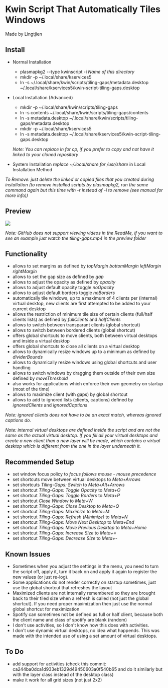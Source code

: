 # Kwin Script That Automatically Tiles Windows
Made by Lingtjien

## Install

- Normal Installation
	- plasmapkg2 --type kwinscript -i *Name of this directory*
	- mkdir -p ~/.local/share/kservices5
	- ln -s ~/.local/share/kwin/scripts/tiling-gaps/metadata.desktop ~/.local/share/kservices5/kwin-script-tiling-gaps.desktop

- Local Installation (Advanced)
  - mkdir -p ~/.local/share/kwin/scripts/tiling-gaps
  - ln -s contents ~/.local/share/kwin/scripts/tiling-gaps/contents
  - ln -s metadata.desktop ~/.local/share/kwin/scripts/tiling-gaps/metadata.desktop
  - mkdir -p ~/.local/share/kservices5
  - ln -s metadata.desktop ~/.local/share/kservices5/kwin-script-tiling-gaps.desktop

  *Note: You can replace ln for cp, if you prefer to copy and not have it linked to your cloned repository*

- System Installation
  *replace ~/.local/share for /usr/share* in Local Installation Method

*To Remove: just delete the linked or copied files that you created during installation (to remove installed scripts by plasmapkg2, run the same command again but this time with -r instead of -i to remove (see manual for more info))*

## Preview
![](preview/tiling-gaps.gif)

*Note: GitHub does not support viewing videos in the ReadMe, if you want to see an example just watch the tiling-gaps.mp4 in the preview folder*

## Functionality
- allows to set margins as defined by *topMargin* *bottomMargin* *leftMargin* *rightMargin*
- allows to set the gap size as defined by *gap*
- allows to adjust the opacity as defined by *opacity*
- allows to adjust default opacity toggle *noOpacity*
- allows to adjust default borders toggle *noBorders*
- automatically tile windows, up to a maximum of 4 clients per (internal) virtual desktop, new clients are first attempted to be added to your current desktop
- allows the restriction of minimum tile size of certain clients (full/half clients lists) as defined by *fullClients* and *halfClients*
- allows to switch between transparant clients (global shortcut)
- allows to switch between bordered clients (global shortcut)
- offers global shortcuts to move clients, both between virtual desktops and inside a virtual desktop
- offers global shortcuts to close all clients on a virtual desktop
- allows to dynamically resize windows up to a minimum as defined by *dividerBounds*
- allows to dynamically resize windows using global shortcuts and user handling
- allows to switch windows by dragging them outside of their own size defined by *moveThreshold*
- also works for applications which enforce their own geometry on startup (most of the time)
- allows to maximize client (with gaps) by global shortcut
- allows to add to ignored lists (clients, captions) defined by *ignoredClients* and *ignoredCaptions*

*Note: ignored clients does not have to be an exact match, whereas ignored captions do.*

*Note: internal virtual desktops are defined inside the script and are not the same as the actual virtual desktop. If you fill all your virtual desktops and create a new client than a new layer will be made, which contains a virtual desktop which is different from the one in the layer underneath it.*

## Recommended Setup
- set window focus policy to *focus follows mouse - mouse precedence*
- set shortcuts move between virtual desktops to *Meta+Arrows*
- set shortcuts *Tiling-Gaps: Switch* to *Meta+Alt+Arrows*
- set shortcut *Tiling-Gaps: Toggle Opacity* to *Meta+O*
- set shortcut *Tiling-Gaps: Toggle Borders* to *Meta+P*
- set shortcut *Close Window* to *Meta+W*
- set shortcut *Tiling-Gaps: Close Desktop* to *Meta+Q*
- set shortcut *Tiling-Gaps: Maximize* to *Meta+M*
- set shortcut *Tiling-Gaps: Refresh (Minimize)* to *Meta+N*
- set shortcut *Tiling-Gaps: Move Next Desktop* to *Meta+End*
- set shortcut *Tiling-Gaps: Move Previous Desktop* to *Meta+Home*
- set shortcut *Tiling-Gaps: Increase Size* to *Meta+=*
- set shortcut *Tiling-Gaps: Decrease Size* to *Meta+-*

## Known Issues
- Sometimes when you adjust the settings in the menu, you need to turn the script off, apply it, turn it back on and apply it again to register the new values (or just re-log).
- Some applications do not render correctly on startup sometimes, just use the global shortcut that refreshes the layout
- Maximized clients are not internally remembered so they are brought back to their tiled size when a refresh is called (not just the global shortcut). If you need proper maximization then just use the normal global shortcut for maximization
- Spotify can sometimes not be defined as full or half client, because both the client name and class of spotify are blank (random)
- I don't use activities, so I don't know how this does with activities.
- I don't use dynamic virtual desktops, no idea what happends. This was made with the intended use of using a set amount of virtual desktops.

## To Do
- add support for activities (check this commit: ca244ba0dca1d933eb1329d49450603a0f540b65 and do it similarly but with the layer class instead of the desktop class)
- make it work for all grid sizes (not just 2x2)

